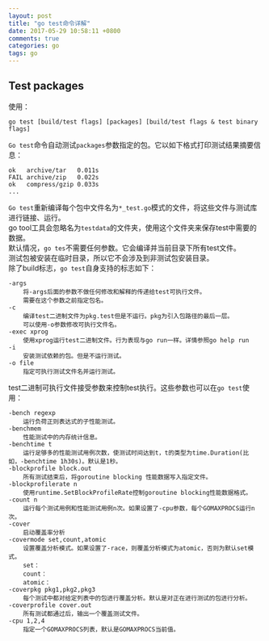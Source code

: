 ```yaml
---
layout: post
title: "go test命令详解"
date: 2017-05-29 10:58:11 +0800
comments: true
categories: go
tags: go
---
```

## Test packages
使用：
	
	go test [build/test flags] [packages] [build/test flags & test binary flags]
	
`Go test`命令自动测试`packages`参数指定的包。它以如下格式打印测试结果摘要信息：  
	
	ok   archive/tar   0.011s
	FAIL archive/zip   0.022s
	ok   compress/gzip 0.033s
	...
`Go test`重新编译每个包中文件名为`*_test.go`模式的文件，将这些文件与测试库进行链接、运行。  
go tool工具会忽略名为`testdata`的文件夹，使用这个文件夹来保存test中需要的数据。  
默认情况，`go tes`不需要任何参数。它会编译并当前目录下所有test文件。    
测试包被安装在临时目录，所以它不会涉及到非测试包安装目录。  
除了build标志，`go test`自身支持的标志如下：  

	-args
		将-args后面的参数不做任何修改和解释的传递给test可执行文件。  
		需要在这个参数之前指定包名。  
	-c 
		编译test二进制文件为pkg.test但是不运行。pkg为引入包路径的最后一层。
		可以使用-o参数修改可执行文件名。  
	-exec xprog
		使用xprog运行test二进制文件。行为表现与go run一样。详情参照go help run  
	-i 
		安装测试依赖的包。但是不运行测试。  
	-o file
		指定可执行测试文件名并运行测试。  
test二进制可执行文件接受参数来控制test执行。这些参数也可以在`go test`使用：  

	-bench regexp
		运行负荷正则表达式的子性能测试。
	-benchmem
		性能测试中的内存统计信息。  
	-benchtime t
		运行足够多的性能测试用例次数，使测试时间达到t，t的类型为time.Duration(比如，-benchtime 1h30s)。默认是1秒。    
	-blockprofile block.out  
		所有测试结束后，将goroutine blocking 性能数据写入指定文件。  
	-blockprofilerate n  
		使用runtime.SetBlockProfileRate控制goroutine blocking性能数据格式。  
	-count n  
		运行每个测试用例和性能测试用例n次。如果设置了-cpu参数，每个GOMAXPROCS运行n次。  
	-cover 
		启动覆盖率分析  
	-covermode set,count,atomic
		设置覆盖分析模式。如果设置了-race，则覆盖分析模式为atomic，否则为默认set模式。
		set：
		count：
		atomic：
	-coverpkg pkg1,pkg2,pkg3
		每个测试中都对给定列表中的包进行覆盖分析。默认是对正在进行测试的包进行分析。
	-coverprofile cover.out
		所有测试都通过后，输出一个覆盖测试文件。  
	-cpu 1,2,4  
		指定一个GOMAXPROCS列表，默认是GOMAXPROCS当前值。  
	
	

    


